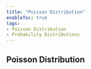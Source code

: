 ```yaml
---
title: "Poisson Distribution"
enableToc: true
tags:
- Poisson Distribution
- Probability Distributions
---
```

## Poisson Distribution

